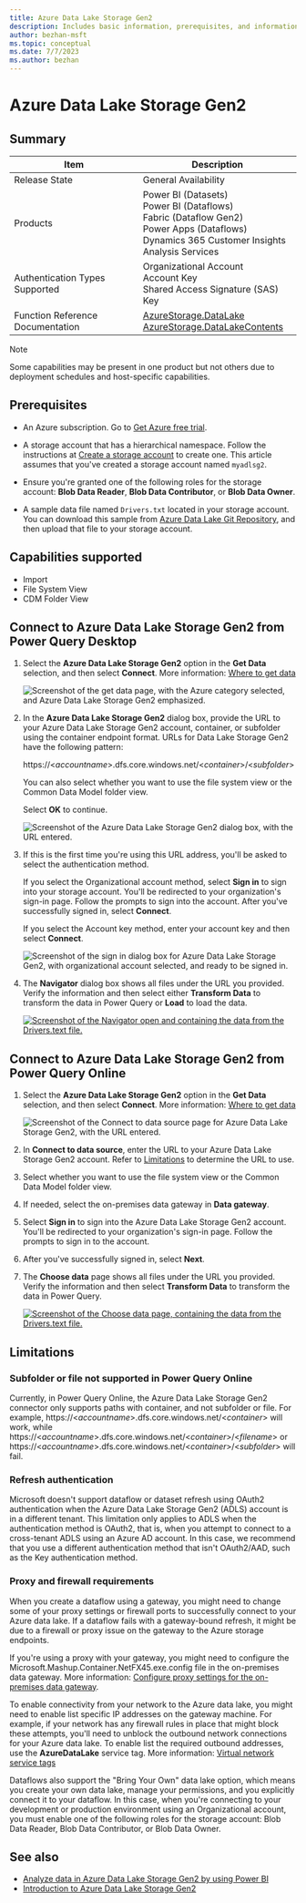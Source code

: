 ```yaml
---
title: Azure Data Lake Storage Gen2
description: Includes basic information, prerequisites, and information on how to connect to Azure Data Lake Storage Gen2, along with a list of limitations.
author: bezhan-msft
ms.topic: conceptual
ms.date: 7/7/2023
ms.author: bezhan
---
```


# Azure Data Lake Storage Gen2

## Summary

| Item | Description |
| ---- | ----------- |
| Release State | General Availability |
| Products | Power BI (Datasets)<br/>Power BI (Dataflows)<br/>Fabric (Dataflow Gen2)<br/>Power Apps (Dataflows)<br/>Dynamics 365 Customer Insights<br/>Analysis Services |
| Authentication Types Supported | Organizational Account<br/>Account Key<br/>Shared Access Signature (SAS) Key |
| Function Reference Documentation | [AzureStorage.DataLake](/powerquery-m/azurestorage-datalake)<br/>[AzureStorage.DataLakeContents](/powerquery-m/azurestorage-datalakecontents) |

>[!Note]
> Some capabilities may be present in one product but not others due to deployment schedules and host-specific capabilities.

## Prerequisites

* An Azure subscription. Go to [Get Azure free trial](https://azure.microsoft.com/pricing/free-trial/).

* A storage account that has a hierarchical namespace. Follow the instructions at [Create a storage account](/azure/storage/common/storage-account-create) to create one. This article assumes that you've created a storage account named `myadlsg2`.

* Ensure you're granted one of the following roles for the storage account: **Blob Data Reader**, **Blob Data Contributor**, or **Blob Data Owner**.

* A sample data file named `Drivers.txt` located in your storage account. You can download this sample from [Azure Data Lake Git Repository](https://github.com/Azure/usql/tree/master/Examples/Samples/Data/AmbulanceData/Drivers.txt), and then upload that file to your storage account.

## Capabilities supported

* Import
* File System View
* CDM Folder View

## Connect to Azure Data Lake Storage Gen2 from Power Query Desktop

1. Select the **Azure Data Lake Storage Gen2** option in the **Get Data** selection, and then select **Connect**. More information: [Where to get data](../where-to-get-data.md)

    ![Screenshot of the get data page, with the Azure category selected, and Azure Data Lake Storage Gen2 emphasized.](media/azure-data-lake-storage-gen2/get-data-page.png)

2. In the **Azure Data Lake Storage Gen2** dialog box, provide the URL to your Azure Data Lake Storage Gen2 account, container, or subfolder using the container endpoint format. URLs for Data Lake Storage Gen2 have the following pattern:

    https://\<_accountname_>.dfs.core.windows.net/\<_container_>/\<_subfolder_>

    You can also select whether you want to use the file system view or the Common Data Model folder view.

    Select **OK** to continue.

    ![Screenshot of the Azure Data Lake Storage Gen2 dialog box, with the URL entered.](media/azure-data-lake-storage-gen2/adls-url.png)

3. If this is the first time you're using this URL address, you'll be asked to select the authentication method.

   If you select the Organizational account method, select **Sign in** to sign into your storage account. You'll be redirected to your organization's sign-in page. Follow the prompts to sign into the account. After you've successfully signed in, select **Connect**.

   If you select the Account key method, enter your account key and then select **Connect**.

    ![Screenshot of the sign in dialog box for Azure Data Lake Storage Gen2, with organizational account selected, and ready to be signed in.](media/azure-data-lake-storage-gen2/sign-in.png)

4. The **Navigator** dialog box shows all files under the URL you provided. Verify the information and then select either **Transform Data** to transform the data in Power Query or **Load** to load the data.

    [![Screenshot of the Navigator open and containing the data from the Drivers.text file.](media/azure-data-lake-storage-gen2/file-systems.png)](media/azure-data-lake-storage-gen2/file-systems.png#lightbox)

## Connect to Azure Data Lake Storage Gen2 from Power Query Online

1. Select the **Azure Data Lake Storage Gen2** option in the **Get Data** selection, and then select **Connect**. More information: [Where to get data](../where-to-get-data.md)

   ![Screenshot of the Connect to data source page for Azure Data Lake Storage Gen2, with the URL entered.](media/azure-data-lake-storage-gen2/adls-url-online.png)

2. In **Connect to data source**, enter the URL to your Azure Data Lake Storage Gen2 account. Refer to [Limitations](#limitations) to determine the URL to use.

3. Select whether you want to use the file system view or the Common Data Model folder view.

4. If needed, select the on-premises data gateway in **Data gateway**.

5. Select **Sign in** to sign into the Azure Data Lake Storage Gen2 account. You'll be redirected to your organization's sign-in page. Follow the prompts to sign in to the account.

6. After you've successfully signed in, select **Next**.

7. The **Choose data** page shows all files under the URL you provided. Verify the information and then select **Transform Data** to transform the data in Power Query.

   [![Screenshot of the Choose data page, containing the data from the Drivers.text file.](media/azure-data-lake-storage-gen2/file-systems-online.png)](media/azure-data-lake-storage-gen2/file-systems-online.png#lightbox)

## Limitations

### Subfolder or file not supported in Power Query Online

Currently, in Power Query Online, the Azure Data Lake Storage Gen2 connector only supports paths with container, and not subfolder or file. For example, https://\<_accountname_>.dfs.core.windows.net/\<_container_> will work, while https://\<_accountname_>.dfs.core.windows.net/\<_container_>/\<_filename_> or https://\<_accountname_>.dfs.core.windows.net/\<_container_>/\<_subfolder_> will fail.

### Refresh authentication

Microsoft doesn't support dataflow or dataset refresh using OAuth2 authentication when the Azure Data Lake Storage Gen2 (ADLS) account is in a different tenant. This limitation only applies to ADLS when the authentication method is OAuth2, that is, when you attempt to connect to a cross-tenant ADLS using an Azure AD account. In this case, we recommend that you use a different authentication method that isn't OAuth2/AAD, such as the Key authentication method.

### Proxy and firewall requirements

When you create a dataflow using a gateway, you might need to change some of your proxy settings or firewall ports to successfully connect to your Azure data lake. If a dataflow fails with a gateway-bound refresh, it might be due to a firewall or proxy issue on the gateway to the Azure storage endpoints.

If you're using a proxy with your gateway, you might need to configure the Microsoft.Mashup.Container.NetFX45.exe.config file in the on-premises data gateway. More information: [Configure proxy settings for the on-premises data gateway](/data-integration/gateway/service-gateway-proxy).

To enable connectivity from your network to the Azure data lake, you might need to enable list specific IP addresses on the gateway machine. For example, if your network has any firewall rules in place that might block these attempts, you'll need to unblock the outbound network connections for your Azure data lake. To enable list the required outbound addresses, use the **AzureDataLake** service tag. More information: [Virtual network service tags](/azure/virtual-network/service-tags-overview)

Dataflows also support the "Bring Your Own" data lake option, which means you create your own data lake, manage your permissions, and you explicitly connect it to your dataflow. In this case, when you're connecting to your development or production environment using an Organizational account, you must enable one of the following roles for the storage account: Blob Data Reader, Blob Data Contributor, or Blob Data Owner.

## See also

* [Analyze data in Azure Data Lake Storage Gen2 by using Power BI](analyze-data-in-adls-gen2.md)
* [Introduction to Azure Data Lake Storage Gen2](/azure/storage/blobs/data-lake-storage-introduction)
